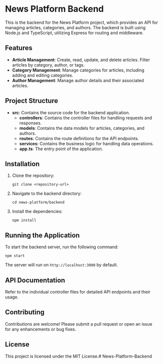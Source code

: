 # News Platform Backend

This is the backend for the News Platform project, which provides an API for managing articles, categories, and authors. The backend is built using Node.js and TypeScript, utilizing Express for routing and middleware.

## Features

- **Article Management**: Create, read, update, and delete articles. Filter articles by category, author, or tags.
- **Category Management**: Manage categories for articles, including adding and editing categories.
- **Author Management**: Manage author details and their associated articles.

## Project Structure

- **src**: Contains the source code for the backend application.
  - **controllers**: Contains the controller files for handling requests and responses.
  - **models**: Contains the data models for articles, categories, and authors.
  - **routes**: Contains the route definitions for the API endpoints.
  - **services**: Contains the business logic for handling data operations.
  - **app.ts**: The entry point of the application.

## Installation

1. Clone the repository:
   ```
   git clone <repository-url>
   ```
2. Navigate to the backend directory:
   ```
   cd news-platform/backend
   ```
3. Install the dependencies:
   ```
   npm install
   ```

## Running the Application

To start the backend server, run the following command:
```
npm start
```

The server will run on `http://localhost:3000` by default.

## API Documentation

Refer to the individual controller files for detailed API endpoints and their usage.

## Contributing

Contributions are welcome! Please submit a pull request or open an issue for any enhancements or bug fixes.

## License

This project is licensed under the MIT License.# News-Platform-Backend
